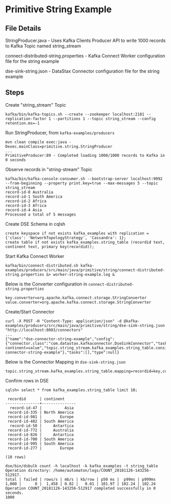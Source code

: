 # Primitive String Example

## File Details
StringProducer.java - Uses Kafka Clients Producer API to write 1000 records to Kafka Topic named string_stream

connect-distributed-string.properties - Kafka Connect Worker configuration file for the string example

dse-sink-string.json - DataStax Connector configuration file for the string example

## Steps
Create "string_stream" Topic
```
kafka/bin/kafka-topics.sh --create --zookeeper localhost:2181 --replication-factor 1 --partitions 1 --topic string_stream --config retention.ms=-1
```

Run StringProducer, from `kafka-examples/producers`
```
mvn clean compile exec:java -Dexec.mainClass=primitive.string.StringProducer
...
PrimitiveProducer:89 - Completed loading 1000/1000 records to Kafka in 0 seconds
```

Observe records in "string-stream" Topic
```
kafka/bin/kafka-console-consumer.sh --bootstrap-server localhost:9092 --from-beginning --property print.key=true --max-messages 5 --topic string_stream
record-id-0	Australia
record-id-1	South America
record-id-2	Africa
record-id-3	Africa
record-id-4	Asia
Processed a total of 5 messages
```

Create DSE Schema in cqlsh
```
create keyspace if not exists kafka_examples with replication = {'class': 'NetworkTopologyStrategy', 'Cassandra': 1};
create table if not exists kafka_examples.string_table (recordid text, continent text, primary key(recordid));
```

Start Kafka Connect Worker
```
kafka/bin/connect-distributed.sh kafka-examples/producers/src/main/java/primitive/string/connect-distributed-string.properties &> worker-string-example.log &
```

Below is the Converter configuration in `connect-distributed-string.properties`
```
key.converter=org.apache.kafka.connect.storage.StringConverter
value.converter=org.apache.kafka.connect.storage.StringConverter
```

Create/Start Connector
```
curl -X POST -H "Content-Type: application/json" -d @kafka-examples/producers/src/main/java/primitive/string/dse-sink-string.json "http://localhost:8083/connectors"
...
{"name":"dse-connector-string-example","config":{"connector.class":"com.datastax.kafkaconnector.DseSinkConnector","tasks.max":"1","topics":"string_stream","contactPoints":"127.0.0.1","loadBalancing.localDc":"Cassandra","topic.string_stream.kafka_examples.string_table.mapping":"recordid=key, continent=value","topic.string_stream.kafka_examples.string_table.consistencyLevel":"LOCAL_QUORUM","name":"dse-connector-string-example"},"tasks":[],"type":null}
```

Below is the Connector Mapping in `dse-sink-string.json`
```
topic.string_stream.kafka_examples.string_table.mapping=recordid=key,continent=value
```

Confirm rows in DSE
```
cqlsh> select * from kafka_examples.string_table limit 10;

 recordid      | continent
---------------+---------------
  record-id-47 |          Asia
 record-id-335 | North America
 record-id-981 |        Europe
 record-id-482 | South America
  record-id-50 |     Antartica
 record-id-772 |     Australia
 record-id-826 |     Antartica
 record-id-700 | South America
 record-id-995 | South America
 record-id-277 |        Europe

(10 rows)
```
```
dse/bin/dsbulk count -h localhost -k kafka_examples -t string_table
Operation directory: /home/automaton/logs/COUNT_20181126-143256-512917.
total | failed | rows/s | mb/s | kb/row | p50 ms |  p99ms | p999ms
1,000 |      0 |  1,458 | 0.02 |   0.01 | 101.97 | 102.24 | 102.24
Operation COUNT_20181126-143256-512917 completed successfully in 0 seconds.
1000
```
